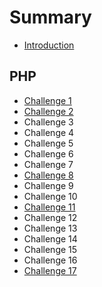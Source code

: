 # Summary

* [Introduction](README.md)

## PHP

* [Challenge 1](php/challenge-1.md)
* [Challenge 2](php/challenge-2.md)
* Challenge 3
* Challenge 4
* Challenge 5
* Challenge 6
* Challenge 7
* [Challenge 8](php/challenge-8.md)
* Challenge 9
* Challenge 10
* [Challenge 11](php/challenge-11.md)
* Challenge 12
* Challenge 13
* Challenge 14
* Challenge 15
* Challenge 16
* [Challenge 17](php/challenge-17.md)

